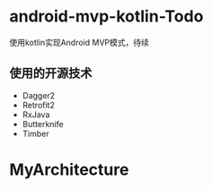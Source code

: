 # android-mvp-kotlin-Todo
使用kotlin实现Android MVP模式，待续

## 使用的开源技术
- Dagger2
- Retrofit2
- RxJava
- Butterknife
- Timber
# MyArchitecture
